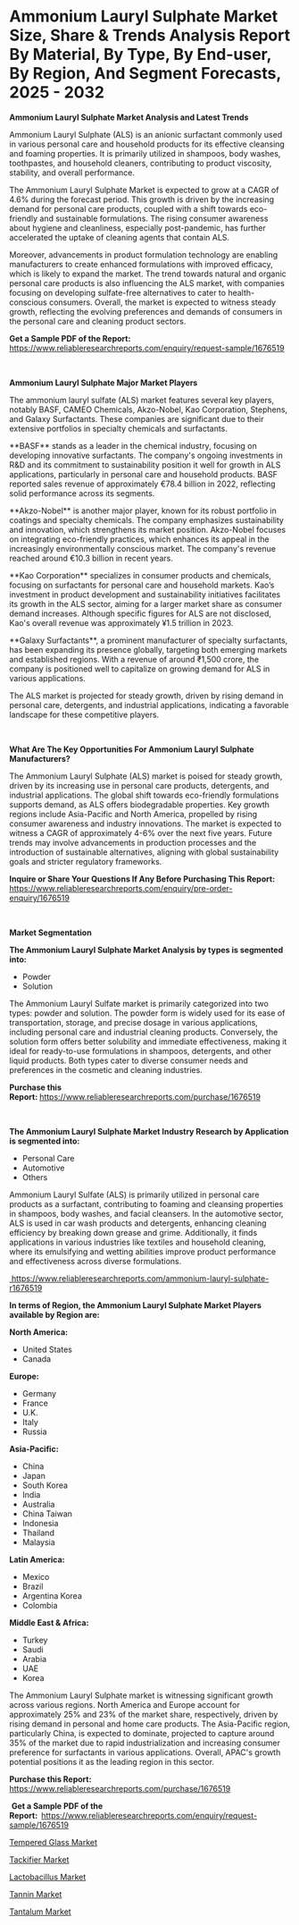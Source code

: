 <p><h1>Ammonium Lauryl Sulphate Market Size, Share & Trends Analysis Report By Material, By Type, By End-user, By Region, And Segment Forecasts, 2025 - 2032</h1></p><p><strong>Ammonium Lauryl Sulphate Market Analysis and Latest Trends</strong></p>
<p><p>Ammonium Lauryl Sulphate (ALS) is an anionic surfactant commonly used in various personal care and household products for its effective cleansing and foaming properties. It is primarily utilized in shampoos, body washes, toothpastes, and household cleaners, contributing to product viscosity, stability, and overall performance.</p><p>The Ammonium Lauryl Sulphate Market is expected to grow at a CAGR of 4.6% during the forecast period. This growth is driven by the increasing demand for personal care products, coupled with a shift towards eco-friendly and sustainable formulations. The rising consumer awareness about hygiene and cleanliness, especially post-pandemic, has further accelerated the uptake of cleaning agents that contain ALS.</p><p>Moreover, advancements in product formulation technology are enabling manufacturers to create enhanced formulations with improved efficacy, which is likely to expand the market. The trend towards natural and organic personal care products is also influencing the ALS market, with companies focusing on developing sulfate-free alternatives to cater to health-conscious consumers. Overall, the market is expected to witness steady growth, reflecting the evolving preferences and demands of consumers in the personal care and cleaning product sectors.</p></p>
<p><strong>Get a Sample PDF of the Report:&nbsp;</strong> <a href="https://www.reliableresearchreports.com/enquiry/request-sample/1676519?utm_campaign=83&utm_medium=2&utm_source=Github&utm_content=ia&utm_term=01042025&utm_id=ammonium-lauryl-sulphate">https://www.reliableresearchreports.com/enquiry/request-sample/1676519</a></p>
<p>&nbsp;</p>
<p><strong>Ammonium Lauryl Sulphate Major Market Players</strong></p>
<p><p>The ammonium lauryl sulfate (ALS) market features several key players, notably BASF, CAMEO Chemicals, Akzo-Nobel, Kao Corporation, Stephens, and Galaxy Surfactants. These companies are significant due to their extensive portfolios in specialty chemicals and surfactants.</p><p>**BASF** stands as a leader in the chemical industry, focusing on developing innovative surfactants. The company's ongoing investments in R&D and its commitment to sustainability position it well for growth in ALS applications, particularly in personal care and household products. BASF reported sales revenue of approximately €78.4 billion in 2022, reflecting solid performance across its segments.</p><p>**Akzo-Nobel** is another major player, known for its robust portfolio in coatings and specialty chemicals. The company emphasizes sustainability and innovation, which strengthens its market position. Akzo-Nobel focuses on integrating eco-friendly practices, which enhances its appeal in the increasingly environmentally conscious market. The company's revenue reached around €10.3 billion in recent years.</p><p>**Kao Corporation** specializes in consumer products and chemicals, focusing on surfactants for personal care and household markets. Kao’s investment in product development and sustainability initiatives facilitates its growth in the ALS sector, aiming for a larger market share as consumer demand increases. Although specific figures for ALS are not disclosed, Kao's overall revenue was approximately ¥1.5 trillion in 2023.</p><p>**Galaxy Surfactants**, a prominent manufacturer of specialty surfactants, has been expanding its presence globally, targeting both emerging markets and established regions. With a revenue of around ₹1,500 crore, the company is positioned well to capitalize on growing demand for ALS in various applications.</p><p>The ALS market is projected for steady growth, driven by rising demand in personal care, detergents, and industrial applications, indicating a favorable landscape for these competitive players.</p></p>
<p>&nbsp;</p>
<p><strong>What Are The Key Opportunities For Ammonium Lauryl Sulphate Manufacturers?</strong></p>
<p><p>The Ammonium Lauryl Sulphate (ALS) market is poised for steady growth, driven by its increasing use in personal care products, detergents, and industrial applications. The global shift towards eco-friendly formulations supports demand, as ALS offers biodegradable properties. Key growth regions include Asia-Pacific and North America, propelled by rising consumer awareness and industry innovations. The market is expected to witness a CAGR of approximately 4-6% over the next five years. Future trends may involve advancements in production processes and the introduction of sustainable alternatives, aligning with global sustainability goals and stricter regulatory frameworks.</p></p>
<p><strong>Inquire or Share Your Questions If Any Before Purchasing This Report:</strong> <a href="https://www.reliableresearchreports.com/enquiry/pre-order-enquiry/1676519?utm_campaign=83&utm_medium=2&utm_source=Github&utm_content=ia&utm_term=01042025&utm_id=ammonium-lauryl-sulphate">https://www.reliableresearchreports.com/enquiry/pre-order-enquiry/1676519</a></p>
<p>&nbsp;</p>
<p><strong>Market Segmentation</strong></p>
<p><strong>The Ammonium Lauryl Sulphate Market Analysis by types is segmented into:</strong></p>
<p><ul><li>Powder</li><li>Solution</li></ul></p>
<p><p>The Ammonium Lauryl Sulfate market is primarily categorized into two types: powder and solution. The powder form is widely used for its ease of transportation, storage, and precise dosage in various applications, including personal care and industrial cleaning products. Conversely, the solution form offers better solubility and immediate effectiveness, making it ideal for ready-to-use formulations in shampoos, detergents, and other liquid products. Both types cater to diverse consumer needs and preferences in the cosmetic and cleaning industries.</p></p>
<p><strong>Purchase this Report:&nbsp;</strong><a href="https://www.reliableresearchreports.com/purchase/1676519?utm_campaign=83&utm_medium=2&utm_source=Github&utm_content=ia&utm_term=01042025&utm_id=ammonium-lauryl-sulphate">https://www.reliableresearchreports.com/purchase/1676519</a></p>
<p>&nbsp;</p>
<p><strong>The Ammonium Lauryl Sulphate Market Industry Research by Application is segmented into:</strong></p>
<p><ul><li>Personal Care</li><li>Automotive</li><li>Others</li></ul></p>
<p><p>Ammonium Lauryl Sulfate (ALS) is primarily utilized in personal care products as a surfactant, contributing to foaming and cleansing properties in shampoos, body washes, and facial cleansers. In the automotive sector, ALS is used in car wash products and detergents, enhancing cleaning efficiency by breaking down grease and grime. Additionally, it finds applications in various industries like textiles and household cleaning, where its emulsifying and wetting abilities improve product performance and effectiveness across diverse formulations.</p></p>
<p><a href="https://www.reliableresearchreports.com/ammonium-lauryl-sulphate-r1676519?utm_campaign=83&utm_medium=2&utm_source=Github&utm_content=ia&utm_term=01042025&utm_id=ammonium-lauryl-sulphate">&nbsp;https://www.reliableresearchreports.com/ammonium-lauryl-sulphate-r1676519</a></p>
<p><strong>In terms of Region, the Ammonium Lauryl Sulphate Market Players available by Region are:</strong></p>
<p>
    <p> <strong> North America: </strong>
        <ul>
            <li>United States</li>
            <li>Canada</li>
        </ul>
        </p> 
    <p> <strong> Europe: </strong>
        <ul>
            <li>Germany</li>
            <li>France</li>
            <li>U.K.</li>
            <li>Italy</li>
            <li>Russia</li>
        </ul>
        </p> 
    <p> <strong> Asia-Pacific: </strong>
        <ul>
            <li>China</li>
            <li>Japan</li>
            <li>South Korea</li>
            <li>India</li>
            <li>Australia</li>
            <li>China Taiwan</li>
            <li>Indonesia</li>
            <li>Thailand</li>
            <li>Malaysia</li>
        </ul>
        </p> 
    <p> <strong> Latin America: </strong>
        <ul>
            <li>Mexico</li>
            <li>Brazil</li>
            <li>Argentina Korea</li>
            <li>Colombia</li>
        </ul>
        </p> 
    <p> <strong> Middle East & Africa: </strong>
        <ul>
            <li>Turkey</li>
            <li>Saudi</li>
            <li>Arabia</li>
            <li>UAE</li>
            <li>Korea</li>
        </ul>
    </p>
    </p>
<p><p>The Ammonium Lauryl Sulphate market is witnessing significant growth across various regions. North America and Europe account for approximately 25% and 23% of the market share, respectively, driven by rising demand in personal and home care products. The Asia-Pacific region, particularly China, is expected to dominate, projected to capture around 35% of the market due to rapid industrialization and increasing consumer preference for surfactants in various applications. Overall, APAC's growth potential positions it as the leading region in this sector.</p></p>
<p><strong>Purchase this Report: </strong><a href="https://www.reliableresearchreports.com/purchase/1676519?utm_campaign=83&utm_medium=2&utm_source=Github&utm_content=ia&utm_term=01042025&utm_id=ammonium-lauryl-sulphate">https://www.reliableresearchreports.com/purchase/1676519</a></p>
<p>&nbsp;<strong>Get a Sample PDF of the Report:&nbsp;&nbsp;</strong><a href="https://www.reliableresearchreports.com/enquiry/request-sample/1676519?utm_campaign=83&utm_medium=2&utm_source=Github&utm_content=ia&utm_term=01042025&utm_id=ammonium-lauryl-sulphate">https://www.reliableresearchreports.com/enquiry/request-sample/1676519</a></p>
<p><strong></strong></p>
<p><p><a href="https://github.com/elroddrewspm/Market-Research-Report-List-1/blob/main/tempered-glass-market.md?utm_campaign=83&utm_medium=2&utm_source=Github&utm_content=ia&utm_term=01042025&utm_id=ammonium-lauryl-sulphate">Tempered Glass Market</a></p><p><a href="https://github.com/adelanwkadua/Market-Research-Report-List-1/blob/main/tackifier-market.md?utm_campaign=83&utm_medium=2&utm_source=Github&utm_content=ia&utm_term=01042025&utm_id=ammonium-lauryl-sulphate">Tackifier Market</a></p><p><a href="https://github.com/abidomamen/Market-Research-Report-List-1/blob/main/lactobacillus-market.md?utm_campaign=83&utm_medium=2&utm_source=Github&utm_content=ia&utm_term=01042025&utm_id=ammonium-lauryl-sulphate">Lactobacillus Market</a></p><p><a href="https://github.com/mokeleveisel/Market-Research-Report-List-1/blob/main/tannin-market.md?utm_campaign=83&utm_medium=2&utm_source=Github&utm_content=ia&utm_term=01042025&utm_id=ammonium-lauryl-sulphate">Tannin Market</a></p><p><a href="https://github.com/baheraennika/Market-Research-Report-List-1/blob/main/tantalum-market.md?utm_campaign=83&utm_medium=2&utm_source=Github&utm_content=ia&utm_term=01042025&utm_id=ammonium-lauryl-sulphate">Tantalum Market</a></p></p>